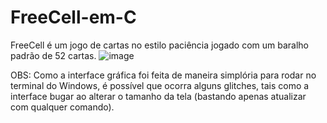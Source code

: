 # FreeCell-em-C
FreeCell é um jogo de cartas no estilo paciência jogado com um baralho padrão de 52 cartas.
![image](https://user-images.githubusercontent.com/104333277/226990238-0702c126-6285-4c53-a79e-99a8b7f249cc.png)

OBS: Como a interface gráfica foi feita de maneira simplória para rodar no terminal do Windows, é possível que ocorra alguns glitches, tais como a interface bugar ao alterar o tamanho da tela (bastando apenas atualizar com qualquer comando).
